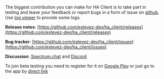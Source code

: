 The biggest contribution you can make for HA Client is to take part in testing and leave your feedback or report bugs in a form of issue on [github](https://github.com/estevez-dev/ha_client/issues). Use [log viewer](/docs#log-viewer) to provide some logs.

**Release notes**: [https://github.com/estevez-dev/ha_client/releases](https://github.com/estevez-dev/ha_client/releases)

**Bug tracker**: [https://github.com/estevez-dev/ha_client/issues](https://github.com/estevez-dev/ha_client/issues)

**Discussion**: [Spectrum.chat](https://spectrum.chat/ha-client) and [Discord](https://discord.gg/AUzEvwn)

To join beta testing you need to register for it on [Google Play](https://play.google.com/apps/testing/com.keyboardcrumbs.haclient) or just go to the app by [direct link](https://play.google.com/store/apps/details?id=com.keyboardcrumbs.haclient)
